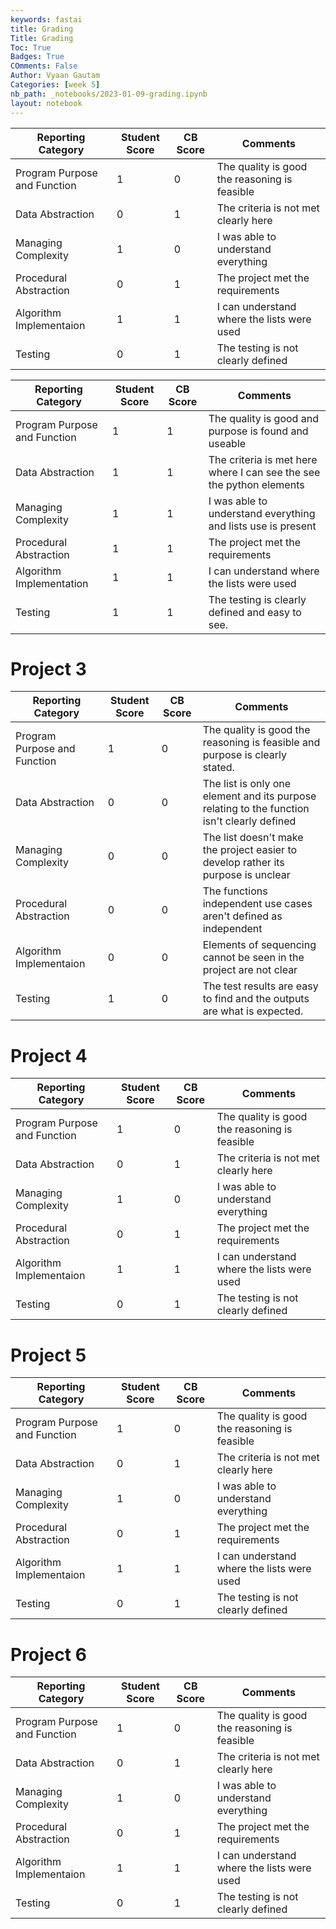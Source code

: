```yaml
---
keywords: fastai
title: Grading
Title: Grading
Toc: True
Badges: True
COmments: False
Author: Vyaan Gautam
Categories: [week 5]
nb_path: _notebooks/2023-01-09-grading.ipynb
layout: notebook
---
```


<!--
#################################################
### THIS FILE WAS AUTOGENERATED! DO NOT EDIT! ###
#################################################
# file to edit: _notebooks/2023-01-09-grading.ipynb
-->

<div class="container" id="notebook-container">
        
<div class="cell border-box-sizing text_cell rendered"><div class="inner_cell">
<div class="text_cell_render border-box-sizing rendered_html">
<table>
<thead><tr>
<th>Reporting Category</th>
<th>Student Score</th>
<th>CB Score</th>
<th>Comments</th>
</tr>
</thead>
<tbody>
<tr>
<td>Program Purpose and Function</td>
<td>1</td>
<td>0</td>
<td>The quality is good the reasoning is feasible</td>
</tr>
<tr>
<td>Data Abstraction</td>
<td>0</td>
<td>1</td>
<td>The criteria is not met clearly here</td>
</tr>
<tr>
<td>Managing Complexity</td>
<td>1</td>
<td>0</td>
<td>I was able to understand everything</td>
</tr>
<tr>
<td>Procedural Abstraction</td>
<td>0</td>
<td>1</td>
<td>The project met the requirements</td>
</tr>
<tr>
<td>Algorithm Implementaion</td>
<td>1</td>
<td>1</td>
<td>I can understand where the lists were used</td>
</tr>
<tr>
<td>Testing</td>
<td>0</td>
<td>1</td>
<td>The testing is not clearly defined</td>
</tr>
</tbody>
</table>

</div>
</div>
</div>
<div class="cell border-box-sizing text_cell rendered"><div class="inner_cell">
<div class="text_cell_render border-box-sizing rendered_html">
<table>
<thead><tr>
<th>Reporting Category</th>
<th>Student Score</th>
<th>CB Score</th>
<th>Comments</th>
</tr>
</thead>
<tbody>
<tr>
<td>Program Purpose and Function</td>
<td>1</td>
<td>1</td>
<td>The quality is good and purpose is found and useable</td>
</tr>
<tr>
<td>Data Abstraction</td>
<td>1</td>
<td>1</td>
<td>The criteria is met here where I can see the see the python elements</td>
</tr>
<tr>
<td>Managing Complexity</td>
<td>1</td>
<td>1</td>
<td>I was able to understand everything and lists use is present</td>
</tr>
<tr>
<td>Procedural Abstraction</td>
<td>1</td>
<td>1</td>
<td>The project met the requirements</td>
</tr>
<tr>
<td>Algorithm Implementation</td>
<td>1</td>
<td>1</td>
<td>I can understand where the lists were used</td>
</tr>
<tr>
<td>Testing</td>
<td>1</td>
<td>1</td>
<td>The testing is clearly defined and easy to see.</td>
</tr>
</tbody>
</table>

</div>
</div>
</div>
<div class="cell border-box-sizing text_cell rendered"><div class="inner_cell">
<div class="text_cell_render border-box-sizing rendered_html">
<h1 id="Project-3">Project 3<a class="anchor-link" href="#Project-3"> </a></h1><table>
<thead><tr>
<th>Reporting Category</th>
<th>Student Score</th>
<th>CB Score</th>
<th>Comments</th>
</tr>
</thead>
<tbody>
<tr>
<td>Program Purpose and Function</td>
<td>1</td>
<td>0</td>
<td>The quality is good the reasoning is feasible and purpose is clearly stated.</td>
</tr>
<tr>
<td>Data Abstraction</td>
<td>0</td>
<td>0</td>
<td>The list is only one element and its purpose relating to the function isn't clearly defined</td>
</tr>
<tr>
<td>Managing Complexity</td>
<td>0</td>
<td>0</td>
<td>The list doesn't make the project easier to develop rather its purpose is unclear</td>
</tr>
<tr>
<td>Procedural Abstraction</td>
<td>0</td>
<td>0</td>
<td>The functions independent use cases aren't defined as independent</td>
</tr>
<tr>
<td>Algorithm Implementaion</td>
<td>0</td>
<td>0</td>
<td>Elements of sequencing cannot be seen in the project are not clear</td>
</tr>
<tr>
<td>Testing</td>
<td>1</td>
<td>0</td>
<td>The test results are easy to find and the outputs are what is expected.</td>
</tr>
</tbody>
</table>

</div>
</div>
</div>
<div class="cell border-box-sizing text_cell rendered"><div class="inner_cell">
<div class="text_cell_render border-box-sizing rendered_html">
<h1 id="Project-4">Project 4<a class="anchor-link" href="#Project-4"> </a></h1><table>
<thead><tr>
<th>Reporting Category</th>
<th>Student Score</th>
<th>CB Score</th>
<th>Comments</th>
</tr>
</thead>
<tbody>
<tr>
<td>Program Purpose and Function</td>
<td>1</td>
<td>0</td>
<td>The quality is good the reasoning is feasible</td>
</tr>
<tr>
<td>Data Abstraction</td>
<td>0</td>
<td>1</td>
<td>The criteria is not met clearly here</td>
</tr>
<tr>
<td>Managing Complexity</td>
<td>1</td>
<td>0</td>
<td>I was able to understand everything</td>
</tr>
<tr>
<td>Procedural Abstraction</td>
<td>0</td>
<td>1</td>
<td>The project met the requirements</td>
</tr>
<tr>
<td>Algorithm Implementaion</td>
<td>1</td>
<td>1</td>
<td>I can understand where the lists were used</td>
</tr>
<tr>
<td>Testing</td>
<td>0</td>
<td>1</td>
<td>The testing is not clearly defined</td>
</tr>
</tbody>
</table>

</div>
</div>
</div>
<div class="cell border-box-sizing text_cell rendered"><div class="inner_cell">
<div class="text_cell_render border-box-sizing rendered_html">
<h1 id="Project-5">Project 5<a class="anchor-link" href="#Project-5"> </a></h1><table>
<thead><tr>
<th>Reporting Category</th>
<th>Student Score</th>
<th>CB Score</th>
<th>Comments</th>
</tr>
</thead>
<tbody>
<tr>
<td>Program Purpose and Function</td>
<td>1</td>
<td>0</td>
<td>The quality is good the reasoning is feasible</td>
</tr>
<tr>
<td>Data Abstraction</td>
<td>0</td>
<td>1</td>
<td>The criteria is not met clearly here</td>
</tr>
<tr>
<td>Managing Complexity</td>
<td>1</td>
<td>0</td>
<td>I was able to understand everything</td>
</tr>
<tr>
<td>Procedural Abstraction</td>
<td>0</td>
<td>1</td>
<td>The project met the requirements</td>
</tr>
<tr>
<td>Algorithm Implementaion</td>
<td>1</td>
<td>1</td>
<td>I can understand where the lists were used</td>
</tr>
<tr>
<td>Testing</td>
<td>0</td>
<td>1</td>
<td>The testing is not clearly defined</td>
</tr>
</tbody>
</table>

</div>
</div>
</div>
<div class="cell border-box-sizing text_cell rendered"><div class="inner_cell">
<div class="text_cell_render border-box-sizing rendered_html">
<h1 id="Project-6">Project 6<a class="anchor-link" href="#Project-6"> </a></h1><table>
<thead><tr>
<th>Reporting Category</th>
<th>Student Score</th>
<th>CB Score</th>
<th>Comments</th>
</tr>
</thead>
<tbody>
<tr>
<td>Program Purpose and Function</td>
<td>1</td>
<td>0</td>
<td>The quality is good the reasoning is feasible</td>
</tr>
<tr>
<td>Data Abstraction</td>
<td>0</td>
<td>1</td>
<td>The criteria is not met clearly here</td>
</tr>
<tr>
<td>Managing Complexity</td>
<td>1</td>
<td>0</td>
<td>I was able to understand everything</td>
</tr>
<tr>
<td>Procedural Abstraction</td>
<td>0</td>
<td>1</td>
<td>The project met the requirements</td>
</tr>
<tr>
<td>Algorithm Implementaion</td>
<td>1</td>
<td>1</td>
<td>I can understand where the lists were used</td>
</tr>
<tr>
<td>Testing</td>
<td>0</td>
<td>1</td>
<td>The testing is not clearly defined</td>
</tr>
</tbody>
</table>

</div>
</div>
</div>
</div>
 

